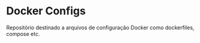 # Docker Configs
Repositório destinado a arquivos de configuração Docker como dockerfiles, compose etc.
